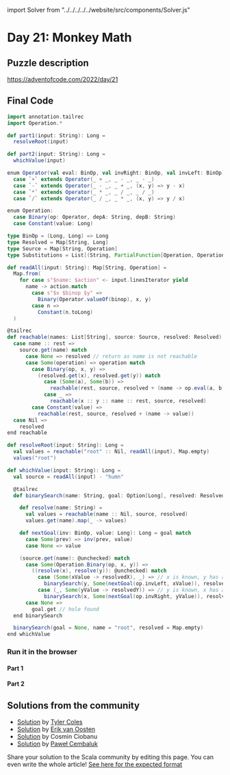 import Solver from "../../../../../website/src/components/Solver.js"

# Day 21: Monkey Math

## Puzzle description

https://adventofcode.com/2022/day/21

## Final Code

```scala
import annotation.tailrec
import Operation.*

def part1(input: String): Long =
  resolveRoot(input)

def part2(input: String): Long =
  whichValue(input)

enum Operator(val eval: BinOp, val invRight: BinOp, val invLeft: BinOp):
  case `+` extends Operator(_ + _, _ - _, _ - _)
  case `-` extends Operator(_ - _, _ + _, (x, y) => y - x)
  case `*` extends Operator(_ * _, _ / _, _ / _)
  case `/` extends Operator(_ / _, _ * _, (x, y) => y / x)

enum Operation:
  case Binary(op: Operator, depA: String, depB: String)
  case Constant(value: Long)

type BinOp = (Long, Long) => Long
type Resolved = Map[String, Long]
type Source = Map[String, Operation]
type Substitutions = List[(String, PartialFunction[Operation, Operation])]

def readAll(input: String): Map[String, Operation] =
  Map.from(
    for case s"$name: $action" <- input.linesIterator yield
      name -> action.match
        case s"$x $binop $y" =>
          Binary(Operator.valueOf(binop), x, y)
        case n =>
          Constant(n.toLong)
  )

@tailrec
def reachable(names: List[String], source: Source, resolved: Resolved): Resolved = names match
  case name :: rest =>
    source.get(name) match
      case None => resolved // return as name is not reachable
      case Some(operation) => operation match
        case Binary(op, x, y) =>
          (resolved.get(x), resolved.get(y)) match
            case (Some(a), Some(b)) =>
              reachable(rest, source, resolved + (name -> op.eval(a, b)))
            case _ =>
              reachable(x :: y :: name :: rest, source, resolved)
        case Constant(value) =>
          reachable(rest, source, resolved + (name -> value))
  case Nil =>
    resolved
end reachable

def resolveRoot(input: String): Long =
  val values = reachable("root" :: Nil, readAll(input), Map.empty)
  values("root")

def whichValue(input: String): Long =
  val source = readAll(input) - "humn"

  @tailrec
  def binarySearch(name: String, goal: Option[Long], resolved: Resolved): Long =

    def resolve(name: String) =
      val values = reachable(name :: Nil, source, resolved)
      values.get(name).map(_ -> values)

    def nextGoal(inv: BinOp, value: Long): Long = goal match
      case Some(prev) => inv(prev, value)
      case None => value

    (source.get(name): @unchecked) match
      case Some(Operation.Binary(op, x, y)) =>
        ((resolve(x), resolve(y)): @unchecked) match
          case (Some(xValue -> resolvedX), _) => // x is known, y has a hole
            binarySearch(y, Some(nextGoal(op.invLeft, xValue)), resolvedX)
          case (_, Some(yValue -> resolvedY)) => // y is known, x has a hole
            binarySearch(x, Some(nextGoal(op.invRight, yValue)), resolvedY)
      case None =>
        goal.get // hole found
  end binarySearch

  binarySearch(goal = None, name = "root", resolved = Map.empty)
end whichValue
```

### Run it in the browser

#### Part 1

<Solver puzzle="day21-part1" year="2022"/>

#### Part 2

<Solver puzzle="day21-part2" year="2022"/>

## Solutions from the community

- [Solution](https://gist.github.com/JavadocMD/083eb9fa6aa921d7669e12768c1f6fc1) by [Tyler Coles](https://gist.github.com/JavadocMD)
- [Solution](https://github.com/erikvanoosten/advent-of-code/blob/main/src/main/scala/nl/grons/advent/y2022/Day21.scala) by [Erik van Oosten](https://github.com/erikvanoosten)
- [Solution](https://github.com/cosminci/advent-of-code/blob/master/src/main/scala/com/github/cosminci/aoc/_2022/Day21.scala) by Cosmin Ciobanu
- [Solution](https://github.com/AvaPL/Advent-of-Code-2022/tree/main/src/main/scala/day21) by [Paweł Cembaluk](https://github.com/AvaPL)

Share your solution to the Scala community by editing this page.
You can even write the whole article! [See here for the expected format](https://github.com/scalacenter/scala-advent-of-code/discussions/424)
